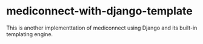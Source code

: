 # mediconnect-with-django-template
This is another implementtation of mediconnect using Django and its built-in templating engine.
